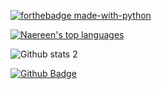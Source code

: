 [![forthebadge made-with-python](http://ForTheBadge.com/images/badges/made-with-python.svg)](https://www.python.org/)

[![Naereen's top languages](https://github-readme-stats.vercel.app/api/top-langs/?username=CyberTalex&theme=blue-green)](https://github.com/anuraghazra/github-readme-stats)

<!--
**CyberTalex/CyberTalex** is a ✨ _special_ ✨ repository because its `README.md` (this file) appears on your GitHub profile.

Here are some ideas to get you started:

- 🔭 I’m currently working on ...
- 🌱 I’m currently learning ...
- 👯 I’m looking to collaborate on ...
- 🤔 I’m looking for help with ...
- 💬 Ask me about ...
- 📫 How to reach me: ...
- 😄 Pronouns: ...
- ⚡ Fun fact: ...
--> 
![Github stats 2](https://github-readme-stats.vercel.app/api?username=CyberTalex&show_icons=true&theme=radical)

[![Github Badge](https://img.shields.io/badge/-Github-000?style=quare&labelColor=000&logo=Github&logoColor=white&link=link)](https://github.com/CyberTalex) 
